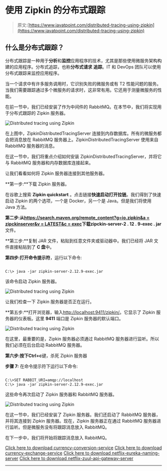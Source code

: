 # 使用 Zipkin 的分布式跟踪

> 原文:[https://www.javatpoint.com/distributed-tracing-using-zipkin](https://www.javatpoint.com/distributed-tracing-using-zipkin)

## 什么是分布式跟踪？

分布式跟踪是一种用于**分析**和**监控**应用程序的技术，尤其是那些使用微服务架构构建的应用程序。分布式追踪，也称**分布式请求** **追踪**。IT 和 DevOps 团队可以使用分布式跟踪来监控应用程序。

当一个请求中有许多服务调用时，它识别失败的微服务或有 T2 性能问题的服务。当我们需要跟踪通过多个微服务的请求时，这非常有用。它还用于测量微服务的性能。

在前一节中，我们已经安装了作为中间件的 RabbitMQ。在本节中，我们将实现用于分布式跟踪的 Zipkin 服务器。

![Distributed tracing using Zipkin](../Images/77f4d6df357f35aa6a4053014eca56ba.png)

在上图中，ZipkinDistributedTracingServer 连接到内存数据库。所有的微服务都会把消息放在 RabbitMQ 服务器上。ZipkinDistributedTracingServer 使用来自 RabbitMQ 服务器的消息。

在这一节中，我们将重点介绍如何安装 ZipkinDistributedTracingServer，并将它与 RabbitMQ 服务器和内存数据库连接起来。

让我们看看如何将 Zipkin 服务器连接到其他服务器。

**第一步:**下载 Zipkin 服务器。

在谷歌上搜索 **Zipkin quickstart** 。点击链接**快速启动打开拉链**。我们得到了快速启动 Zipkin 的两个选项，一个是 Docker，另一个是 Java。但是我们将使用 Java 方法。

**第二步:**从[https://search.maven.org/remote_content?g=io.zipkin&a = zipckinserver&v = LATEST&c = exec](https://search.maven.org/remote_content?g=io.zipkin&a=zipkinserver&v=LATEST&c=exec)下载**zipckin-server-2 . 12 . 9-exec . jar**文件。

**第三步:**复制 JAR 文件，粘贴到任意文件夹或驱动器中。我们已经将 JAR 文件直接粘贴到了 **C 盘**中。

**第四步:**打开**命令提示符**，运行以下命令:

```

C:\> java -jar zipkin-server-2.12.9-exec.jar

```

该命令启动 Zipkin 服务器。

![Distributed tracing using Zipkin](../Images/94de291f2192225784cb4a5ef3a57e75.png)

让我们检查一下 Zipkin 服务器是否正在运行。

**第五步:**打开浏览器，输入[http://localhost:9411/zipkin/](http://localhost:9411/zipkin/)。它显示了 Zipkin 服务器的仪表板。这里 **9411** 端口是 Zipkin 服务器的默认端口。

![Distributed tracing using Zipkin](../Images/8045ec9b401376b379e8eadb7ab94ddf.png)

在这里，最重要的是，Zipkin 服务器必须通过 RabbitMQ 服务器进行监听。所以我们必须在后台启动 RabbitMQ 服务器。

**第六步:**按下**Ctrl+c**键，杀死 Zipkin 服务器

**步骤 7:** 在命令提示符下运行以下命令:

```

C:\>SET RABBIT_URI=amqp://localhost
C:\> java -jar zipkin-server-2.12.9-exec.jar

```

这些命令再次启动了 Zipkin 服务器和 RabbitMQ 服务器。

![Distributed tracing using Zipkin](../Images/d300d1656a6859134bc89e5aed5ea7a9.png)

在这一节中，我们已经安装了 Zipkin 服务器。我们还启动了 RabbitMQ 服务器，并将其连接到 Zipkin 服务器。现在，Zipkin 服务器正在通过 RabbitMQ 服务器进行监听。但是微服务没有将跟踪消息放入 RabbitMQ。

在下一步中，我们将开始将跟踪消息放入 RabbitMQ。

[Click here to download currency-conversion-service](https://static.javatpoint.com/tutorial/microservices/download/tracing/currency-conversion-service.zip)
[Click here to download currency-exchange-service](https://static.javatpoint.com/tutorial/microservices/download/tracing/currency-exchange-service.zip)
[Click here to download netflix-eureka-naming-server](https://static.javatpoint.com/tutorial/microservices/download/tracing/netflix-eureka-naming-server.zip)
[Click here to download netflix-zuul-api-gateway-server](https://static.javatpoint.com/tutorial/microservices/download/tracing/netflix-zuul-api-gateway-server.zip)

* * *